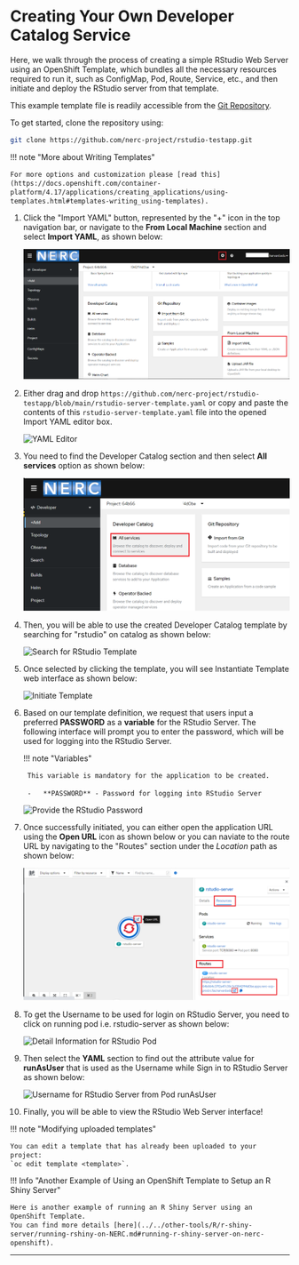 # Creating Your Own Developer Catalog Service

Here, we walk through the process of creating a simple RStudio Web Server using
an OpenShift Template, which bundles all the necessary resources required to run
it, such as ConfigMap, Pod, Route, Service, etc., and then initiate and deploy
the RStudio server from that template.

This example template file is readily accessible from the
[Git Repository](https://github.com/nerc-project/rstudio-testapp).

To get started, clone the repository using:

```sh
git clone https://github.com/nerc-project/rstudio-testapp.git
```

!!! note "More about Writing Templates"

    For more options and customization please [read this](https://docs.openshift.com/container-platform/4.17/applications/creating_applications/using-templates.html#templates-writing_using-templates).

1. Click the "Import YAML" button, represented by the "+" icon in the top navigation
   bar, or navigate to the **From Local Machine** section and select **Import YAML**,
   as shown below:

    ![Import YAML](images/import-yaml.png)

2. Either drag and drop `https://github.com/nerc-project/rstudio-testapp/blob/main/rstudio-server-template.yaml`
   or copy and paste the contents of this `rstudio-server-template.yaml` file into
   the opened Import YAML editor box.

    ![YAML Editor](images/import-yaml-content.png)

3. You need to find the Developer Catalog section and then select **All services**
   option as shown below:

    ![Select All Services](images/select-service-catalog.png)

4. Then, you will be able to use the created Developer Catalog template by searching
   for "rstudio" on catalog as shown below:

    ![Search for RStudio Template](images/search-developer-catalog.png)

5. Once selected by clicking the template, you will see Instantiate Template web
   interface as shown below:

    ![Initiate Template](images/initiate-template.png)

6. Based on our template definition, we request that users input a preferred **PASSWORD**
    as a **variable** for the RStudio Server. The following interface will prompt
    you to enter the password, which will be used for logging into the RStudio Server.

    !!! note "Variables"

        This variable is mandatory for the application to be created.

        -   **PASSWORD** - Password for logging into RStudio Server

    ![Provide the RStudio Password](images/provide-password.png)

7. Once successfully initiated, you can either open the application URL using the
   **Open URL** icon as shown below or you can naviate to the route URL by
   navigating to the "Routes" section under the _Location_ path as shown below:

    ![How to get the RStudio Application URL](images/rstudio-server-app-url.png)

8. To get the Username to be used for login on RStudio Server, you need to click
   on running pod i.e. rstudio-server as shown below:

    ![Detail Information for RStudio Pod](images/rstudio-pod-info.png)

9. Then select the **YAML** section to find out the attribute value for **runAsUser**
   that is used as the Username while Sign in to RStudio Server as shown below:

    ![Username for RStudio Server from Pod runAsUser](images/rstudio-server-user-info.png)

10. Finally, you will be able to view the RStudio Web Server interface!

!!! note "Modifying uploaded templates"

    You can edit a template that has already been uploaded to your project:
    `oc edit template <template>`.

!!! Info "Another Example of Using an OpenShift Template to Setup an R Shiny Server"

    Here is another example of running an R Shiny Server using an OpenShift Template.  
    You can find more details [here](../../other-tools/R/r-shiny-server/running-rshiny-on-NERC.md#running-r-shiny-server-on-nerc-openshift).

---
